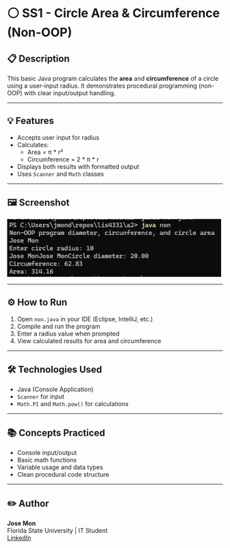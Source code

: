 # ⚪ SS1 - Circle Area & Circumference (Non-OOP)

## 📋 Description
This basic Java program calculates the **area** and **circumference** of a circle using a user-input radius. It demonstrates procedural programming (non-OOP) with clear input/output handling.

---

## 💡 Features
- Accepts user input for radius
- Calculates:
  - Area = π * r²
  - Circumference = 2 * π * r
- Displays both results with formatted output
- Uses `Scanner` and `Math` classes

---

## 🖼️ Screenshot

<img src="img/Ss1.png" alt="Circle Java Program Screenshot" width="500"/>


---

## ⚙️ How to Run
1. Open `non.java` in your IDE (Eclipse, IntelliJ, etc.)
2. Compile and run the program
3. Enter a radius value when prompted
4. View calculated results for area and circumference

---

## 🛠️ Technologies Used
- Java (Console Application)
- `Scanner` for input
- `Math.PI` and `Math.pow()` for calculations

---

## 📚 Concepts Practiced
- Console input/output
- Basic math functions
- Variable usage and data types
- Clean procedural code structure

---

## ✏️ Author
**Jose Mon**  
Florida State University | IT Student  
[LinkedIn](https://www.linkedin.com/in/jose-mon-675a67311/)
